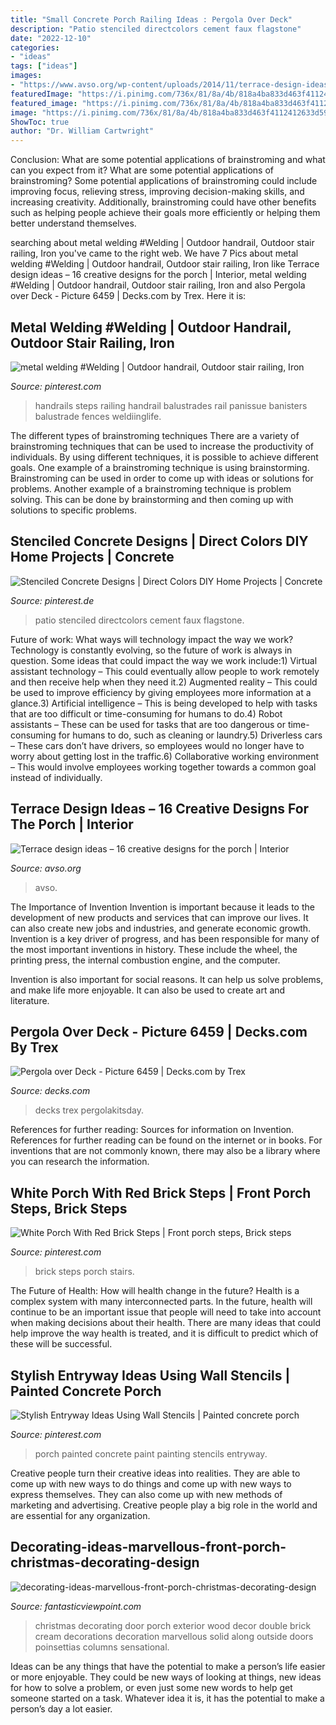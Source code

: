 ```yaml
---
title: "Small Concrete Porch Railing Ideas : Pergola Over Deck"
description: "Patio stenciled directcolors cement faux flagstone"
date: "2022-12-10"
categories:
- "ideas"
tags: ["ideas"]
images:
- "https://www.avso.org/wp-content/uploads/2014/11/terrace-design-ideas-16-creative-designs-for-the-porch-1415273846.jpg"
featuredImage: "https://i.pinimg.com/736x/81/8a/4b/818a4ba833d463f4112412633d594a60.jpg"
featured_image: "https://i.pinimg.com/736x/81/8a/4b/818a4ba833d463f4112412633d594a60.jpg"
image: "https://i.pinimg.com/736x/81/8a/4b/818a4ba833d463f4112412633d594a60.jpg"
ShowToc: true
author: "Dr. William Cartwright"
---
```



Conclusion: What are some potential applications of brainstroming and what can you expect from it?
What are some potential applications of brainstroming?
Some potential applications of brainstroming could include improving focus, relieving stress, improving decision-making skills, and increasing creativity. Additionally, brainstroming could have other benefits such as helping people achieve their goals more efficiently or helping them better understand themselves.

	

		
searching about metal welding #Welding | Outdoor handrail, Outdoor stair railing, Iron you've came to the right web. We have 7 Pics about metal welding #Welding | Outdoor handrail, Outdoor stair railing, Iron like Terrace design ideas – 16 creative designs for the porch | Interior, metal welding #Welding | Outdoor handrail, Outdoor stair railing, Iron and also Pergola over Deck - Picture 6459 | Decks.com by Trex. Here it is:
		
    
## Metal Welding #Welding | Outdoor Handrail, Outdoor Stair Railing, Iron

<img loading=lazy src="https://i.pinimg.com/736x/81/8a/4b/818a4ba833d463f4112412633d594a60.jpg" onerror="this.onerror=null;this.src='https://tse4.mm.bing.net/th?id=OIP.oJFQd0T0gZKoOv0877X36gHaJ3&amp;pid=15.1';" alt="metal welding #Welding | Outdoor handrail, Outdoor stair railing, Iron">

_Source: pinterest.com_

>handrails steps railing handrail balustrades rail panissue banisters balustrade fences weldiinglife. 

	

The different types of brainstroming techniques
There are a variety of brainstroming techniques that can be used to increase the productivity of individuals. By using different techniques, it is possible to achieve different goals. One example of a brainstroming technique is using brainstorming. Brainstroming can be used in order to come up with ideas or solutions for problems. Another example of a brainstroming technique is problem solving. This can be done by brainstorming and then coming up with solutions to specific problems.

    
## Stenciled Concrete Designs | Direct Colors DIY Home Projects | Concrete

<img loading=lazy src="https://i.pinimg.com/736x/bc/54/95/bc5495262b4d646a3d29f95b77151b97.jpg" onerror="this.onerror=null;this.src='https://tse1.mm.bing.net/th?id=OIP.cEJy3zYnbhIyfpPrsihfGgHaJ3&amp;pid=15.1';" alt="Stenciled Concrete Designs | Direct Colors DIY Home Projects | Concrete">

_Source: pinterest.de_

>patio stenciled directcolors cement faux flagstone. 

	

Future of work: What ways will technology impact the way we work?
Technology is constantly evolving, so the future of work is always in question. Some ideas that could impact the way we work include:1) Virtual assistant technology – This could eventually allow people to work remotely and then receive help when they need it.2) Augmented reality – This could be used to improve efficiency by giving employees more information at a glance.3) Artificial intelligence – This is being developed to help with tasks that are too difficult or time-consuming for humans to do.4) Robot assistants – These can be used for tasks that are too dangerous or time- consuming for humans to do, such as cleaning or laundry.5) Driverless cars – These cars don’t have drivers, so employees would no longer have to worry about getting lost in the traffic.6) Collaborative working environment – This would involve employees working together towards a common goal instead of individually.

    
## Terrace Design Ideas – 16 Creative Designs For The Porch | Interior

<img loading=lazy src="https://www.avso.org/wp-content/uploads/2014/11/terrace-design-ideas-16-creative-designs-for-the-porch-1415273846.jpg" onerror="this.onerror=null;this.src='https://tse2.mm.bing.net/th?id=OIP.XbK9G2XbZzJBC6ufi2NXPwHaJ3&amp;pid=15.1';" alt="Terrace design ideas – 16 creative designs for the porch | Interior">

_Source: avso.org_

>avso. 

	

The Importance of Invention
Invention is important because it leads to the development of new products and services that can improve our lives. It can also create new jobs and industries, and generate economic growth.
Invention is a key driver of progress, and has been responsible for many of the most important inventions in history. These include the wheel, the printing press, the internal combustion engine, and the computer.

Invention is also important for social reasons. It can help us solve problems, and make life more enjoyable. It can also be used to create art and literature.

    
## Pergola Over Deck - Picture 6459 | Decks.com By Trex

<img loading=lazy src="https://www.decks.com/media/eteppq2k/16082220412248.jpg?quality=80" onerror="this.onerror=null;this.src='https://tse2.mm.bing.net/th?id=OIP.rBuedpHEj3OOQc1RtHqCYgHaE7&amp;pid=15.1';" alt="Pergola over Deck - Picture 6459 | Decks.com by Trex">

_Source: decks.com_

>decks trex pergolakitsday. 

	

References for further reading: Sources for information on Invention.
References for further reading can be found on the internet or in books. For inventions that are not commonly known, there may also be a library where you can research the information.

    
## White Porch With Red Brick Steps | Front Porch Steps, Brick Steps

<img loading=lazy src="https://i.pinimg.com/736x/44/f9/67/44f9679afd483d43defdba79ca8b5f29--brick-porch-porch-stairs.jpg" onerror="this.onerror=null;this.src='https://tse3.mm.bing.net/th?id=OIP.HwdynM1s7aHatBMJTwEKlwHaJ3&amp;pid=15.1';" alt="White Porch With Red Brick Steps | Front porch steps, Brick steps">

_Source: pinterest.com_

>brick steps porch stairs. 

	

The Future of Health: How will health change in the future?
Health is a complex system with many interconnected parts. In the future, health will continue to be an important issue that people will need to take into account when making decisions about their health. There are many ideas that could help improve the way health is treated, and it is difficult to predict which of these will be successful.

    
## Stylish Entryway Ideas Using Wall Stencils | Painted Concrete Porch

<img loading=lazy src="https://i.pinimg.com/736x/cd/09/4d/cd094dd2b33c8f0d2c6ec9690a27e490.jpg" onerror="this.onerror=null;this.src='https://tse3.mm.bing.net/th?id=OIP.SSwLNrzHkt5s3tHVuCKkPQHaJi&amp;pid=15.1';" alt="Stylish Entryway Ideas Using Wall Stencils | Painted concrete porch">

_Source: pinterest.com_

>porch painted concrete paint painting stencils entryway. 

	

Creative people turn their creative ideas into realities. They are able to come up with new ways to do things and come up with new ways to express themselves. They can also come up with new methods of marketing and advertising. Creative people play a big role in the world and are essential for any organization.

    
## Decorating-ideas-marvellous-front-porch-christmas-decorating-design

<img loading=lazy src="http://www.fantasticviewpoint.com/wp-content/uploads/2016/12/decorating-ideas-marvellous-front-porch-christmas-decorating-design-ideas-with-solid-wood-double-front-door-along-with-cream-brick-exterior-wall-and-christmas.jpg" onerror="this.onerror=null;this.src='https://tse2.mm.bing.net/th?id=OIP.u1u4qAIlViIWpNumm4d3PwHaLH&amp;pid=15.1';" alt="decorating-ideas-marvellous-front-porch-christmas-decorating-design">

_Source: fantasticviewpoint.com_

>christmas decorating door porch exterior wood decor double brick cream decorations decoration marvellous solid along outside doors poinsettias columns sensational. 

	

Ideas can be any things that have the potential to make a person’s life easier or more enjoyable. They could be new ways of looking at things, new ideas for how to solve a problem, or even just some new words to help get someone started on a task. Whatever idea it is, it has the potential to make a person’s day a lot easier.

